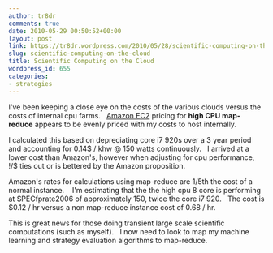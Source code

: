 ```yaml
---
author: tr8dr
comments: true
date: 2010-05-29 00:50:52+00:00
layout: post
link: https://tr8dr.wordpress.com/2010/05/28/scientific-computing-on-the-cloud/
slug: scientific-computing-on-the-cloud
title: Scientific Computing on the Cloud
wordpress_id: 655
categories:
- strategies
---
```


I've been keeping a close eye on the costs of the various clouds versus the costs of internal cpu farms.   [Amazon EC2](http://aws.amazon.com/elasticmapreduce/#pricing) pricing for **high CPU map-reduce** appears to be evenly priced with my costs to host internally.

I calculated this based on depreciating core i7 920s over a 3 year period and accounting for 0.14$ / khw @ 150 watts continuously.   I arrived at a lower cost than Amazon's, however when adjusting for cpu performance, !/$ ties out or is bettered by the Amazon proposition.

Amazon's rates for calculations using map-reduce are 1/5th the cost of a normal instance.    I'm estimating that the the high cpu 8 core is performing at SPECfprate2006 of approximately 150, twice the core i7 920.   The cost is $0.12 / hr versus a non map-reduce instance cost of 0.68 / hr.

This is great news for those doing transient large scale scientific computations (such as myself).   I now need to look to map my machine learning and strategy evaluation algorithms to map-reduce.
